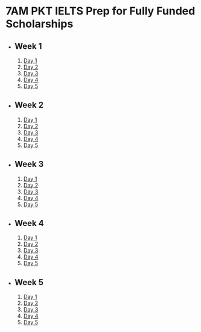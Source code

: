 # 7AM PKT IELTS Prep for Fully Funded Scholarships

- ## Week 1

   1. [Day 1](https://www.facebook.com/iCodeguru/videos/909507091292244)
   2. [Day 2](https://www.facebook.com/iCodeguru/videos/572318618866939)
   3. [Day 3](https://www.facebook.com/iCodeguru/videos/1521381969263940)
   4. [Day 4](https://www.facebook.com/watch/?v=1307494136953248)
   5. [Day 5](https://www.facebook.com/iCodeguru/videos/1643299029948283)

- ## Week 2

   1. [Day 1](https://www.facebook.com/watch/?v=1349206082671525)
   2. [Day 2](https://www.facebook.com/watch/?v=27873152508965979)
   3. [Day 3](https://www.facebook.com/watch/?v=980199694080716)
   4. [Day 4](https://www.facebook.com/watch/?v=1260218261926852)
   5. [Day 5](https://www.facebook.com/watch/?v=1518313678866651)

- ## Week 3

   1. [Day 1](https://www.facebook.com/watch/?v=410847058684178)
   2. [Day 2](https://www.facebook.com/watch/?v=564380606367036)
   3. [Day 3](https://www.facebook.com/watch/?v=514032244995285)
   4. [Day 4](https://www.facebook.com/watch/?v=626418429825133)
   5. [Day 5](https://www.facebook.com/watch/?v=845000964309726)

- ## Week 4

   1. [Day 1](https://www.facebook.com/watch/?v=1128671362256240)
   2. [Day 2](https://www.facebook.com/watch/?v=1286794619233664)
   3. [Day 3](https://www.facebook.com/watch/?v=972143741473687)
   4. [Day 4](https://www.facebook.com/watch/?v=902711928700031)
   5. [Day 5](https://www.facebook.com/watch/?v=1554041451975604)

- ## Week 5

   1. [Day 1](https://www.facebook.com/watch/?v=3885552091665911)
   2. [Day 2](https://www.facebook.com/iCodeguru/videos/1122946952952870)
   3. [Day 3](https://www.facebook.com/iCodeguru/videos/2929746883843092)
   4. [Day 4](https://www.facebook.com/iCodeguru/videos/2101605330270554)
   5. [Day 5](https://www.facebook.com/iCodeguru/videos/1062353705575655)

<!-- - ## Week 

   1. [Day 1]()
   2. [Day 2]()
   3. [Day 3]()
   4. [Day 4]()
   5. [Day 5]() -->